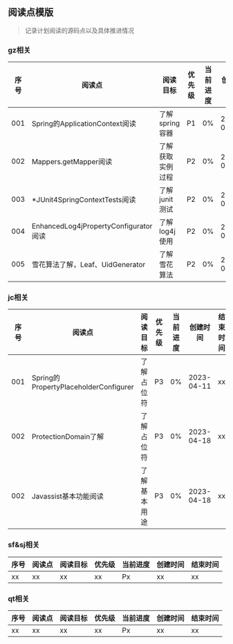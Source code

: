 ## 阅读点模版
> 记录计划阅读的源码点以及具体推进情况

### gz相关
| 序号  | 阅读点                                 | 阅读目标       | 优先级 | 当前进度 | 创建时间       | 结束时间 |
|-----|-------------------------------------|------------|-----|------|------------|------|
| 001 | Spring的ApplicationContext阅读         | 了解spring容器 | P1  | 0%   | 2023-03-28 | xx   |
| 002 | Mappers.getMapper阅读                 | 了解获取实例过程   | P2  | 0%   | 2023-03-28 | xx   |
| 003 | *JUnit4SpringContextTests阅读         | 了解junit测试  | P2  | 0%   | 2023-03-30 | xx   |
| 004 | EnhancedLog4jPropertyConfigurator阅读 | 了解log4j使用  | P2  | 0%   | 2023-04-03 | xx   |
| 005 | 雪花算法了解，Leaf、UidGenerator            | 了解雪花算法     | P2  | 0%   | 2023-04-03 | xx   |

### jc相关
| 序号  | 阅读点                                  | 阅读目标   | 优先级 | 当前进度 | 创建时间       | 结束时间 |
|-----|--------------------------------------|--------|-----|------|------------|------|
| 001 | Spring的PropertyPlaceholderConfigurer | 了解占位符  | P3  | 0%   | 2023-04-11 | xx   |
| 002 | ProtectionDomain了解                   | 了解占位符  | P3  | 0%   | 2023-04-18 | xx   |
| 002 | Javassist基本功能阅读                      | 了解基本用途 | P3  | 0%   | 2023-04-18 | xx   |

### sf&sj相关
| 序号  | 阅读点 | 阅读目标 | 优先级 | 当前进度 | 创建时间 | 结束时间 |
|-----|-----|------|-----|------|------|------|
| xx  | xx  | xx   | xx  | Px   | xx   | xx   |

### qt相关
| 序号  | 阅读点 | 阅读目标 | 优先级 | 当前进度 | 创建时间 | 结束时间 |
|-----|-----|------|-----|------|------|------|
| xx  | xx  | xx   | xx  | Px   | xx   | xx   |